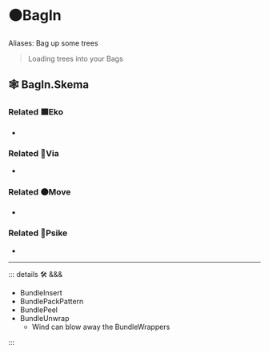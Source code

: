 # 🟠<move>BagIn</move>

Aliases: Bag up some trees

> Loading trees into your Bags

## 🕸 BagIn.Skema

### Related 🟩<eko>Eko</eko>

-

### Related 🔻<via>Via</via>

-

### Related 🟠<move>Move</move>

-

### Related 💜<psike>Psike</psike>

-

---

<!-- =================================================== -->
<!-- =================================================== -->
<!-- =================================================== -->
<!-- =================================================== -->
<!-- =================================================== -->
::: details 🛠 <dev>&&&</dev>

- BundleInsert
- BundlePackPattern
- BundlePeel
- BundleUnwrap
    - Wind can blow away the BundleWrappers

:::
